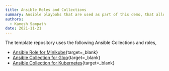 ```yaml
---
title: Ansible Roles and Collections
summary: Ansible playboks that are used as part of this demo, that allows you to set the environment components
authors:
  - Kamesh Sampath
date: 2021-11-21
---
```


The template repository uses the following Ansible Collections and roles,

- [Ansible Role for Minikube](https://github.com/kameshsampath/ansible-role-minikube){target=_blank}
- [Ansible Collection for Gloo](https://github.com/kameshsampath/ansible-collection-gloo){target=_blank}
- [Ansible Collection for Kubernetes](https://github.com/kameshsampath/ansible-collection-kubernetes-spices){target=_blank}
